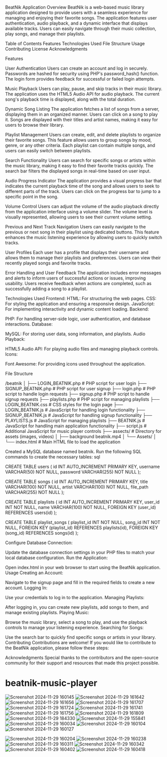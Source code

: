 BeatNik Application
Overview
BeatNik is a web-based music library application designed to provide users with a seamless experience for managing and enjoying their favorite songs. The application features user authentication, audio playback, and a dynamic interface that displays available tracks. Users can easily navigate through their music collection, play songs, and manage their playlists.

Table of Contents
         Features
         Technologies Used
         File Structure
         Usage
         Contributing
         License
         Acknowledgments
         
Features

User Authentication
Users can create an account and log in securely. Passwords are hashed for security using PHP's password_hash() function.
The login form provides feedback for successful or failed login attempts.

Music Playback
Users can play, pause, and skip tracks in their music library. The application uses the HTML5 Audio API for audio playback.
The current song's playback time is displayed, along with the total duration.

Dynamic Song Listing
The application fetches a list of songs from a server, displaying them in an organized manner. Users can click on a song to play it.
Songs are displayed with their titles and artist names, making it easy for users to browse their library.

Playlist Management
Users can create, edit, and delete playlists to organize their favorite songs. This feature allows users to group songs by mood, genre, or any other criteria.
Each playlist can contain multiple songs, and users can easily switch between playlists.

Search Functionality
Users can search for specific songs or artists within the music library, making it easy to find their favorite tracks quickly.
The search bar filters the displayed songs in real-time based on user input.

Audio Progress Indicator
The application provides a visual progress bar that indicates the current playback time of the song and allows users to seek to different parts of the track.
Users can click on the progress bar to jump to a specific point in the song.

Volume Control
Users can adjust the volume of the audio playback directly from the application interface using a volume slider.
The volume level is visually represented, allowing users to see their current volume setting.

Previous and Next Track Navigation
Users can easily navigate to the previous or next song in their playlist using dedicated buttons.
This feature enhances the music listening experience by allowing users to quickly switch tracks.

User Profiles
Each user has a profile that displays their username and allows them to manage their playlists and preferences.
Users can view their recently played songs and favorite tracks.

Error Handling and User Feedback
The application includes error messages and alerts to inform users of successful actions or issues, improving usability.
Users receive feedback when actions are completed, such as successfully adding a song to a playlist.

Technologies Used
Frontend:
HTML: For structuring the web pages.
CSS: For styling the application and ensuring a responsive design.
JavaScript: For implementing interactivity and dynamic content loading.
Backend:

PHP: For handling server-side logic, user authentication, and database interactions.
Database:

MySQL: For storing user data, song information, and playlists.
Audio Playback:

HTML5 Audio API: For playing audio files and managing playback controls.
Icons:

Font Awesome: For providing icons used throughout the application.




File Structure

/beatnik
│
├── LOGIN_BEATNIK.php        # PHP script for user login
├── SIGNUP_BEATNIK.php       # PHP script for user signup
├── login.php                 # PHP script to handle login requests
├── signup.php                # PHP script to handle signup requests
├── playlists.php             # PHP script for managing playlists
├── LOGIN_BEATNIK.css        # CSS styles for the login page
├── LOGIN_BEATNIK.js         # JavaScript for handling login functionality
├── SIGNUP_BEATNIK.js        # JavaScript for handling signup functionality
├── PLAYLISTS.js             # JavaScript for managing playlists
├── BEATNIK.js               # JavaScript for handling main application functionality
├── script.js                 # Additional JavaScript for music player controls
├── assects/                  # Directory for assets (images, videos)
│   ├── background beatnik.mp4 │   └── Assets/
│
└── index.html               # Main HTML file to load the application


Created a MySQL database named beatnik.
Run the following SQL commands to create the necessary tables:
sql

CREATE TABLE users (
    id INT AUTO_INCREMENT PRIMARY KEY,
    username VARCHAR(50) NOT NULL,
    password VARCHAR(255) NOT NULL
);

CREATE TABLE songs (
    id INT AUTO_INCREMENT PRIMARY KEY,
    title VARCHAR(100) NOT NULL,
    artist VARCHAR(100) NOT NULL,
    file_path VARCHAR(255) NOT NULL
);

CREATE TABLE playlists (
    id INT AUTO_INCREMENT PRIMARY KEY,
    user_id INT NOT NULL,
    name VARCHAR(100) NOT NULL,
    FOREIGN KEY (user_id) REFERENCES users(id)
);

CREATE TABLE playlist_songs (
    playlist_id INT NOT NULL,
    song_id INT NOT NULL,
    FOREIGN KEY (playlist_id) REFERENCES playlists(id),
    FOREIGN KEY (song_id) REFERENCES songs(id)
);


Configure Database Connection:

Update the database connection settings in your PHP files to match your local database configuration.
Run the Application:

Open index.html in your web browser to start using the BeatNik application.
Usage
Creating an Account:

Navigate to the signup page and fill in the required fields to create a new account.
Logging In:

Use your credentials to log in to the application.
Managing Playlists:

After logging in, you can create new playlists, add songs to them, and manage existing playlists.
Playing Music:

Browse the music library, select a song to play, and use the playback controls to manage your listening experience.
Searching for Songs:

Use the search bar to quickly find specific songs or artists in your library.
Contributing
Contributions are welcome! If you would like to contribute to the BeatNik application, please follow these steps:


Acknowledgments
Special thanks to the contributors and the open-source community for their support and resources that made this project possible.





# beatnik-music-player
![Screenshot 2024-11-29 160145](https://github.com/user-attachments/assets/aae01160-08b8-4f06-8e2f-4197c57b90cf)
![Screenshot 2024-11-29 161642](https://github.com/user-attachments/assets/4b3c588e-a431-464f-b4c1-67b3fa3d3ef4)
![Screenshot 2024-11-29 161656](https://github.com/user-attachments/assets/2dc579ff-439a-49e7-b023-4998ae58a764)
![Screenshot 2024-11-29 161707](https://github.com/user-attachments/assets/edf69154-86a5-4cb3-a8e0-fdc50aa3938f)
![Screenshot 2024-11-29 161724](https://github.com/user-attachments/assets/1527d8c2-24e2-435c-b9f3-2be7b09d2270)
![Screenshot 2024-11-29 161741](https://github.com/user-attachments/assets/627244f6-ecba-4c46-a06f-c859b3a08672)
![Screenshot 2024-11-29 161756](https://github.com/user-attachments/assets/3cfeabd9-1371-4f3b-9f86-b19adf4d3604)
![Screenshot 2024-11-29 161809](https://github.com/user-attachments/assets/765c4d3d-2e13-4b32-9c8f-278c823c7d16)
![Screenshot 2024-11-29 184330](https://github.com/user-attachments/assets/dfd5d8e1-c587-4aa8-9e0e-6eb2c58f0326)
![Screenshot 2024-11-29 155841](https://github.com/user-attachments/assets/9db92648-be5d-4e53-8734-43431d1f7d17)
![Screenshot 2024-11-29 160034](https://github.com/user-attachments/assets/dead4a49-b754-4561-83a0-692530c8aed0)
![Screenshot 2024-11-29 160104](https://github.com/user-attachments/assets/d02aa622-8024-49d4-b78d-cccd1f2412da)
![Screenshot 2024-11-29 160127](https://github.com/user-attachments/assets/9cbe3c71-6883-471d-8536-2447ac28c7e1)


![Screenshot 2024-11-29 160204](https://github.com/user-attachments/assets/991dffc8-5ab8-4e04-83a8-5c482f4ecf80)
![Screenshot 2024-11-29 160238](https://github.com/user-attachments/assets/1cc54e4f-b696-4014-8f58-739275ceffa1)
![Screenshot 2024-11-29 160311](https://github.com/user-attachments/assets/dc2e0dea-2627-4c0e-ae61-2d597d7bb31b)
![Screenshot 2024-11-29 160342](https://github.com/user-attachments/assets/4eefb0aa-26c1-443c-88b9-e3f2728d42d3)
![Screenshot 2024-11-29 160402](https://github.com/user-attachments/assets/d28f6e49-bc13-49d4-b1c0-378d7f6b7326)
![Screenshot 2024-11-29 160418](https://github.com/user-attachments/assets/867db2c1-8362-4740-94d9-9a79f44c54c2)











